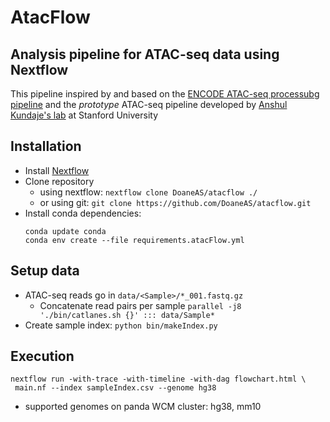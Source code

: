 <!--# ![atacflow](http://physiology.med.cornell.edu/faculty/elemento/lab/wcmc_logo.gif) -->
# AtacFlow
## Analysis pipeline for ATAC-seq data using Nextflow

This pipeline inspired by and based on the [ENCODE ATAC-seq processubg pipeline](https://www.encodeproject.org/atac-seq/) and
the *prototype* ATAC-seq pipeline
developed by [Anshul Kundaje's lab](https://github.com/kundajelab/atac_dnase_pipelines) at Stanford University

## Installation
* Install [Nextflow](https://www.nextflow.io)
* Clone repository 
  * using nextflow: ```nextflow clone DoaneAS/atacflow ./```
  * or using git: ```git clone https://github.com/DoaneAS/atacflow.git```
* Install conda dependencies:
   ```
   conda update conda
   conda env create --file requirements.atacFlow.yml
   ```

## Setup data
* ATAC-seq reads go in ```data/<Sample>/*_001.fastq.gz```
  * Concatenate read pairs per sample ```parallel -j8 './bin/catlanes.sh {}' ::: data/Sample*```
* Create sample index: `python bin/makeIndex.py`

## Execution  
```
nextflow run -with-trace -with-timeline -with-dag flowchart.html \
 main.nf --index sampleIndex.csv --genome hg38
```  
* supported genomes on panda WCM cluster:  hg38, mm10
